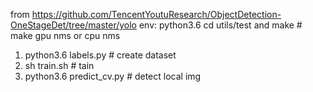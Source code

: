 from https://github.com/TencentYoutuResearch/ObjectDetection-OneStageDet/tree/master/yolo
env: python3.6
cd utils/test and make # make gpu nms or cpu nms
1. python3.6 labels.py # create dataset
2. sh train.sh # tain
3. python3.6 predict_cv.py # detect local img
